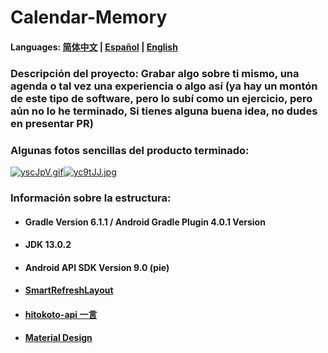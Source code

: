 # Calendar-Memory

#### Languages: [简体中文](https://github.com/Nthily/Calendar-Memory/blob/master/docs/README.md) | [Español](https://github.com/Nthily/Calendar-Memory/blob/master/docs/README-es.md) | [English](https://github.com/Nthily/Calendar-Memory/blob/master/docs/README-us.md)



### Descripción del proyecto: Grabar algo sobre ti mismo, una agenda o tal vez una experiencia o algo así (ya hay un montón de este tipo de software, pero lo subí como un ejercicio, pero aún no lo he terminado, Si tienes alguna buena idea, no dudes en presentar PR)

### Algunas fotos sencillas del producto terminado:

[![yscJpV.gif](https://s3.ax1x.com/2021/02/14/yscJpV.gif)](https://imgchr.com/i/yscJpV)[![yc9tJJ.jpg](https://s3.ax1x.com/2021/02/16/yc9tJJ.jpg)](https://imgchr.com/i/yc9tJJ)

### Información sobre la estructura:
   - #### Gradle Version 6.1.1 / Android Gradle Plugin 4.0.1 Version
   - #### JDK 13.0.2
   - #### Android API SDK Version 9.0 (pie)
   - #### [SmartRefreshLayout](https://github.com/scwang90/SmartRefreshLayout)
   - #### [hitokoto-api 一言](https://github.com/hitokoto-osc/hitokoto-api)
   - #### [Material Design](https://material.io/resources/icons/)
